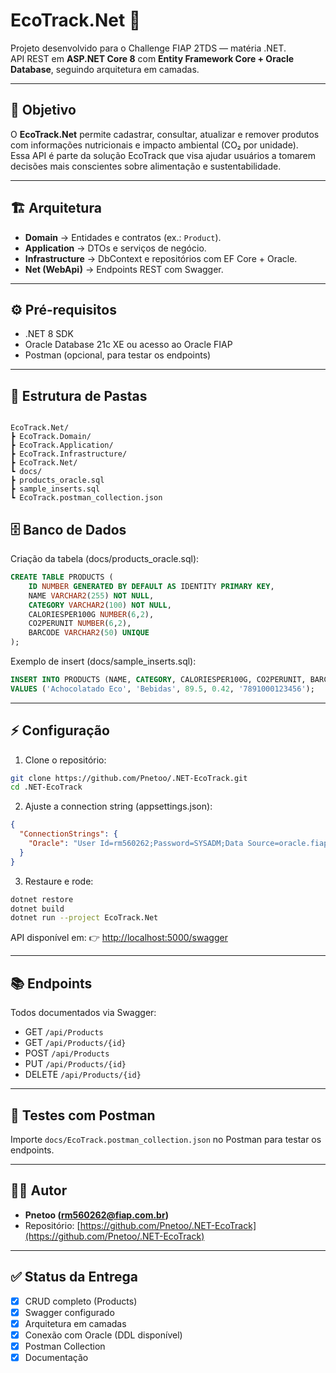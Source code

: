 ﻿# EcoTrack.Net 🌱

Projeto desenvolvido para o Challenge FIAP 2TDS — matéria .NET.  
API REST em **ASP.NET Core 8** com **Entity Framework Core + Oracle Database**, seguindo arquitetura em camadas.

---

## 🎯 Objetivo
O **EcoTrack.Net** permite cadastrar, consultar, atualizar e remover produtos com informações nutricionais e impacto ambiental (CO₂ por unidade).  
Essa API é parte da solução EcoTrack que visa ajudar usuários a tomarem decisões mais conscientes sobre alimentação e sustentabilidade.

---

## 🏗️ Arquitetura
- **Domain** → Entidades e contratos (ex.: `Product`).
- **Application** → DTOs e serviços de negócio.
- **Infrastructure** → DbContext e repositórios com EF Core + Oracle.
- **Net (WebApi)** → Endpoints REST com Swagger.

---

## ⚙️ Pré-requisitos
- .NET 8 SDK  
- Oracle Database 21c XE ou acesso ao Oracle FIAP  
- Postman (opcional, para testar os endpoints)

---

## 📂 Estrutura de Pastas
```

EcoTrack.Net/
┣ EcoTrack.Domain/
┣ EcoTrack.Application/
┣ EcoTrack.Infrastructure/
┣ EcoTrack.Net/
┗ docs/
┣ products_oracle.sql
┣ sample_inserts.sql
┗ EcoTrack.postman_collection.json

````

## 🗄️ Banco de Dados
Criação da tabela (docs/products_oracle.sql):
```sql
CREATE TABLE PRODUCTS (
    ID NUMBER GENERATED BY DEFAULT AS IDENTITY PRIMARY KEY,
    NAME VARCHAR2(255) NOT NULL,
    CATEGORY VARCHAR2(100) NOT NULL,
    CALORIESPER100G NUMBER(6,2),
    CO2PERUNIT NUMBER(6,2),
    BARCODE VARCHAR2(50) UNIQUE
);
````

Exemplo de insert (docs/sample_inserts.sql):

```sql
INSERT INTO PRODUCTS (NAME, CATEGORY, CALORIESPER100G, CO2PERUNIT, BARCODE)
VALUES ('Achocolatado Eco', 'Bebidas', 89.5, 0.42, '7891000123456');
```

---

## ⚡ Configuração

1. Clone o repositório:

```bash
git clone https://github.com/Pnetoo/.NET-EcoTrack.git
cd .NET-EcoTrack
```

2. Ajuste a connection string (appsettings.json):

```json
{
  "ConnectionStrings": {
    "Oracle": "User Id=rm560262;Password=SYSADM;Data Source=oracle.fiap.com.br:1521/SERVICE"
  }
}
```

3. Restaure e rode:

```bash
dotnet restore
dotnet build
dotnet run --project EcoTrack.Net
```

API disponível em:
👉 [http://localhost:5000/swagger](http://localhost:5000/swagger)

---

## 📚 Endpoints

Todos documentados via Swagger:

* GET `/api/Products`
* GET `/api/Products/{id}`
* POST `/api/Products`
* PUT `/api/Products/{id}`
* DELETE `/api/Products/{id}`

---

## 🧪 Testes com Postman

Importe `docs/EcoTrack.postman_collection.json` no Postman para testar os endpoints.

---

## 👨‍💻 Autor

* **Pnetoo ([rm560262@fiap.com.br](mailto:rm560262@fiap.com.br))**
* Repositório: [https://github.com/Pnetoo/.NET-EcoTrack](https://github.com/Pnetoo/.NET-EcoTrack)

---

## ✅ Status da Entrega

* [x] CRUD completo (Products)
* [x] Swagger configurado
* [x] Arquitetura em camadas
* [x] Conexão com Oracle (DDL disponível)
* [x] Postman Collection
* [x] Documentação

```